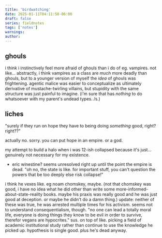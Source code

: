 ```yaml
---
title: 'birdwatching'
date: 2025-01-11T04:11:58-06:00
draft: false
series: fieldnotes
tags: ['notes']
warnings:
author:
---
```


## ghouls
i think i instinctively feel more afraid of ghouls than i do of eg. vampires. not like... abstractly, i think vampires as a class are *much* more deadly than ghouls, but to a younger version of myself the *idea* of ghouls was frightening. agentic malice was easier to conceptualize as ultimately derivative of mustache-twirling villains, but stupidity with the same structure was just painful to imagine. (i'm sure that has *nothing* to do whatsoever with my parent's undead types. /s.)

## liches
"surely if they run on hope they have to being doing *something* good, right? right??"

actually no. sorry. you can put hope in an empire. or a god.

my attempt to build a halo when i was 12-ish collapsed because it's just... genuinely not necessary for my existence. 

- eric winestine? seems unresolved right up until the point the empire is dead. "oh no, the state is like. for important stuff, you can't question the powers that be too deeply else risk collapse!"

i think he vexes like. eg noam chomskey, maybe. (not that chomskey was good, i have no idea what he did other than write some more-informed-about-state-reality books. maybe his praxis was really good and he was just good at deception. or maybe he didn't do a damn thing.) update: neither of these was true, he was arrested multiple times for his activism. seems not to understand consequentialism, though. "no one can lead a totally moral life, everyone is doing things they know to be evil in order to survive, therefor vegans are hypocrites." sus. on top of like. picking a field of academic institutional study rather than continue to use the knowledge he picked up. hypothesis is single good. plus he's dead anyway.


